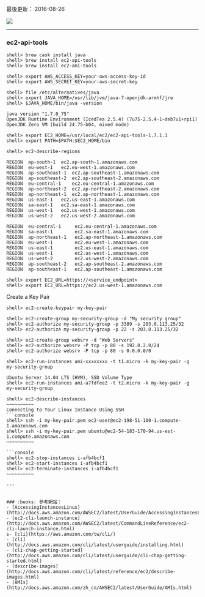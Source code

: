 
最後更新： 2016-08-26         

![](http://docs.aws.amazon.com/AWSEC2/latest/UserGuide/images/overview_getting_started.png)

----------
### ec2-api-tools

```console
shell> brew cask install java
shell> brew install ec2-api-tools
shell> brew install ec2-ami-tools

shell> export AWS_ACCESS_KEY=your-aws-access-key-id
shell> export AWS_SECRET_KEY=your-aws-secret-key

shell> file /etc/alternatives/java
shell> export JAVA_HOME=/usr/lib/jvm/java-7-openjdk-armhf/jre
shell> $JAVA_HOME/bin/java -version
```

```
java version "1.7.0_75"
OpenJDK Runtime Environment (IcedTea 2.5.4) (7u75-2.5.4-1~deb7u1+rpi1)
OpenJDK Zero VM (build 24.75-b04, mixed mode)
```

```console
shell> export EC2_HOME=/usr/local/ec2/ec2-api-tools-1.7.1.1
shell> export PATH=$PATH:$EC2_HOME/bin
```
```console
shell> ec2-describe-regions
```

```
REGION	ap-south-1	ec2.ap-south-1.amazonaws.com
REGION	eu-west-1	ec2.eu-west-1.amazonaws.com
REGION	ap-southeast-1	ec2.ap-southeast-1.amazonaws.com
REGION	ap-southeast-2	ec2.ap-southeast-2.amazonaws.com
REGION	eu-central-1	ec2.eu-central-1.amazonaws.com
REGION	ap-northeast-2	ec2.ap-northeast-2.amazonaws.com
REGION	ap-northeast-1	ec2.ap-northeast-1.amazonaws.com
REGION	us-east-1	ec2.us-east-1.amazonaws.com
REGION	sa-east-1	ec2.sa-east-1.amazonaws.com
REGION	us-west-1	ec2.us-west-1.amazonaws.com
REGION	us-west-2	ec2.us-west-2.amazonaws.com
```

```
REGION	eu-central-1	 ec2.eu-central-1.amazonaws.com
REGION	sa-east-1	     ec2.sa-east-1.amazonaws.com
REGION	ap-northeast-1	 ec2.ap-northeast-1.amazonaws.com
REGION	eu-west-1	     ec2.eu-west-1.amazonaws.com
REGION	us-east-1	     ec2.us-east-1.amazonaws.com
REGION	us-west-1	     ec2.us-west-1.amazonaws.com
REGION	us-west-2	     ec2.us-west-2.amazonaws.com
REGION	ap-southeast-2	 ec2.ap-southeast-2.amazonaws.com
REGION	ap-southeast-1	 ec2.ap-southeast-1.amazonaws.com
```

```console
shell> export EC2_URL=https://<service_endpoint>  
shell> export EC2_URL=https://ec2.us-west-1.amazonaws.com
```

Create a Key Pair
```console
shell> ec2-create-keypair my-key-pair
```

```console
shell> ec2-create-group my-security-group -d "My security group"
shell> ec2-authorize my-security-group -p 3389 -s 203.0.113.25/32
shell> ec2-authorize my-security-group -p 22 -s 203.0.113.25/32

shell> ec2-create-group websrv -d "Web Servers"
shell> ec2-authorize websrv -P tcp -p 80 -s 192.0.2.0/24
shell> ec2-authorize websrv -P tcp -p 80 -s 0.0.0.0/0

shell> ec2-run-instances ami-xxxxxxxx -t t1.micro -k my-key-pair -g my-security-group

Ubuntu Server 14.04 LTS (HVM), SSD Volume Type
shell> ec2-run-instances ami-a7fdfee2 -t t2.micro -k my-key-pair -g my-security-group

shell> ec2-describe-instances
~~~~~~~~~~
Connecting to Your Linux Instance Using SSH
```console
shell> ssh -i my-key-pair.pem ec2-user@ec2-198-51-100-1.compute-1.amazonaws.com
shell> ssh -i my-key-pair.pem ubuntu@ec2-54-183-170-94.us-est-1.compute.amazonaws.com
~~~~~~~~~~

```console
shell> ec2-stop-instances i-afb4bcf1
shell> ec2-start-instances i-afb4bcf1
shell> ec2-terminate-instances i-afb4bcf1
~~~~~~~~~~

---


### :books: 參考網站：
- [AccessingInstancesLinux](http://docs.aws.amazon.com/AWSEC2/latest/UserGuide/AccessingInstancesLinux.html)
- [ec2-cli-launch-instance](http://docs.aws.amazon.com/AWSEC2/latest/CommandLineReference/ec2-cli-launch-instance.html)
s- [cli](https://aws.amazon.com/tw/cli/)
- [cli](http://docs.aws.amazon.com/cli/latest/userguide/installing.html)
- [cli-chap-getting-started](http://docs.aws.amazon.com/cli/latest/userguide/cli-chap-getting-started.html)
- [describe-images](http://docs.aws.amazon.com/cli/latest/reference/ec2/describe-images.html)
- [AMIs](http://docs.aws.amazon.com/zh_cn/AWSEC2/latest/UserGuide/AMIs.html)



